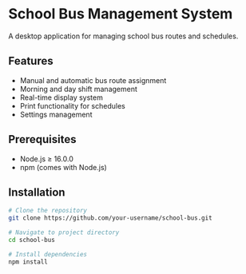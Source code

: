 # School Bus Management System

A desktop application for managing school bus routes and schedules.

## Features

- Manual and automatic bus route assignment
- Morning and day shift management
- Real-time display system
- Print functionality for schedules
- Settings management

## Prerequisites

- Node.js ≥ 16.0.0
- npm (comes with Node.js)

## Installation

```bash
# Clone the repository
git clone https://github.com/your-username/school-bus.git

# Navigate to project directory
cd school-bus

# Install dependencies
npm install
```
